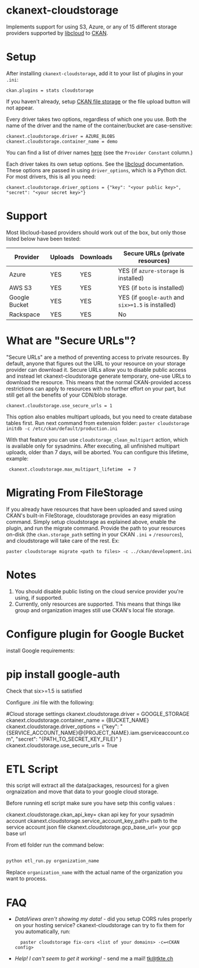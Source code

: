 # ckanext-cloudstorage

Implements support for using S3, Azure, or any of 15 different storage
providers supported by [libcloud][] to [CKAN][].

# Setup

After installing `ckanext-cloudstorage`, add it to your list of plugins in
your `.ini`:

    ckan.plugins = stats cloudstorage

If you haven't already, setup [CKAN file storage][ckanstorage] or the file
upload button will not appear.

Every driver takes two options, regardless of which one you use. Both
the name of the driver and the name of the container/bucket are
case-sensitive:

    ckanext.cloudstorage.driver = AZURE_BLOBS
    ckanext.cloudstorage.container_name = demo

You can find a list of driver names [here][storage] (see the `Provider
Constant` column.)

Each driver takes its own setup options. See the [libcloud][] documentation.
These options are passed in using `driver_options`, which is a Python dict.
For most drivers, this is all you need:

    ckanext.cloudstorage.driver_options = {"key": "<your public key>", "secret": "<your secret key>"}

# Support

Most libcloud-based providers should work out of the box, but only those listed
below have been tested:

| Provider | Uploads | Downloads | Secure URLs (private resources) |
| --- | --- | --- | --- |
| Azure    | YES | YES | YES (if `azure-storage` is installed) |
| AWS S3   | YES | YES | YES (if `boto` is installed) |
| Google Bucket | YES | YES | YES (if `google-auth` and `six>=1.5` is installed) 
| Rackspace | YES | YES | No |

# What are "Secure URLs"?

"Secure URLs" are a method of preventing access to private resources. By
default, anyone that figures out the URL to your resource on your storage
provider can download it. Secure URLs allow you to disable public access and
instead let ckanext-cloudstorage generate temporary, one-use URLs to download
the resource. This means that the normal CKAN-provided access restrictions can
apply to resources with no further effort on your part, but still get all the
benefits of your CDN/blob storage.

    ckanext.cloudstorage.use_secure_urls = 1

This option also enables multipart uploads, but you need to create database tables
first. Run next command from extension folder:
    `paster cloudstorage initdb -c /etc/ckan/default/production.ini `

With that feature you can use `cloudstorage_clean_multipart` action, which is available
only for sysadmins. After executing, all unfinished multipart uploads, older than 7 days,
will be aborted. You can configure this lifetime, example:

     ckanext.cloudstorage.max_multipart_lifetime  = 7

# Migrating From FileStorage

If you already have resources that have been uploaded and saved using CKAN's
built-in FileStorage, cloudstorage provides an easy migration command.
Simply setup cloudstorage as explained above, enable the plugin, and run the
migrate command. Provide the path to your resources on-disk (the
`ckan.storage_path` setting in your CKAN `.ini` + `/resources`), and
cloudstorage will take care of the rest. Ex:

    paster cloudstorage migrate <path to files> -c ../ckan/development.ini

# Notes

1. You should disable public listing on the cloud service provider you're
   using, if supported.
2. Currently, only resources are supported. This means that things like group
   and organization images still use CKAN's local file storage.

# Configure plugin for Google Bucket

install Google requirements:

# pip install google-auth

Check that six>=1.5 is satisfied

Configure .ini file with the following:

#Cloud storage settings
ckanext.cloudstorage.driver = GOOGLE_STORAGE
ckanext.cloudstorage.container_name = {BUCKET_NAME}
ckanext.cloudstorage.driver_options = {"key": "{SERVICE_ACCOUNT_NAME}@{PROJECT_NAME}.iam.gserviceaccount.com", "secret": "{PATH_TO_SECRET_KEY_FILE}" }
ckanext.cloudstorage.use_secure_urls = True

# ETL Script 
this script will extract all the data(packages, resources) for a given orgnaization
and move that data to your google cloud storage.

Before running etl script make sure you have setp this config values :

ckanext.cloudstorage.ckan_api_key= ckan api key for your sysadmin account
ckanext.cloudstorage.service_account_key_path= path to the service account json file
ckanext.cloudstorage.gcp_base_url= your gcp base url

From etl folder run the command below:

```python

python etl_run.py organization_name
```
Replace `organization_name` with the actual name of the organization you want to process.

# FAQ

- *DataViews aren't showing my data!* - did you setup CORS rules properly on
  your hosting service? ckanext-cloudstorage can try to fix them for you automatically,
  run:

        paster cloudstorage fix-cors <list of your domains> -c=<CKAN config>

- *Help! I can't seem to get it working!* - send me a mail! tk@tkte.ch

[libcloud]: https://libcloud.apache.org/
[ckan]: http://ckan.org/
[storage]: https://libcloud.readthedocs.io/en/latest/storage/supported_providers.html
[ckanstorage]: http://docs.ckan.org/en/latest/maintaining/filestore.html#setup-file-uploads
